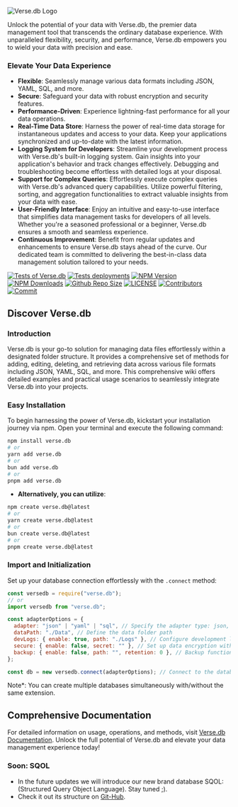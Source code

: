 ![Verse.db Logo](https://github.com/jedi-studio/verse.db/assets/100785809/269a554b-1157-4351-be16-f9c23c5ee1a2)

Unlock the potential of your data with Verse.db, the premier data management tool that transcends the ordinary database experience. With unparalleled flexibility, security, and performance, Verse.db empowers you to wield your data with precision and ease.

### Elevate Your Data Experience

- **Flexible**: Seamlessly manage various data formats including JSON, YAML, SQL, and more.
- **Secure**: Safeguard your data with robust encryption and security features.
- **Performance-Driven**: Experience lightning-fast performance for all your data operations.
- **Real-Time Data Store**: Harness the power of real-time data storage for instantaneous updates and access to your data. Keep your applications synchronized and up-to-date with the latest information.
- **Logging System for Developers**: Streamline your development process with Verse.db's built-in logging system. Gain insights into your application's behavior and track changes effectively. Debugging and troubleshooting become effortless with detailed logs at your disposal.
- **Support for Complex Queries**: Effortlessly execute complex queries with Verse.db's advanced query capabilities. Utilize powerful filtering, sorting, and aggregation functionalities to extract valuable insights from your data with ease.
- **User-Friendly Interface**: Enjoy an intuitive and easy-to-use interface that simplifies data management tasks for developers of all levels. Whether you're a seasoned professional or a beginner, Verse.db ensures a smooth and seamless experience.
- **Continuous Improvement**: Benefit from regular updates and enhancements to ensure Verse.db stays ahead of the curve. Our dedicated team is committed to delivering the best-in-class data management solution tailored to your needs.

[![Tests of Verse.db](https://github.com/jedi-studio/verse.db/actions/workflows/code-test.yml/badge.svg)](https://github.com/jedi-studio/verse.db/actions/workflows/code-test.yml)
[![Tests deployments](https://img.shields.io/github/deployments/jedi-studio/verse.db/Tests)](https://github.com/jedi-studio/verse.db/deployments/Tests)
[![NPM Version](https://img.shields.io/npm/v/verse.db.svg)](https://www.npmjs.com/package/verse.db)
[![NPM Downloads](https://img.shields.io/npm/dt/verse.db.svg)](https://www.npmjs.com/package/verse.db)
[![Github Repo Size](https://img.shields.io/github/repo-size/jedi-studio/verse.db.svg)](https://github.com/jedi-studio/verse.db)
[![LICENSE](https://img.shields.io/npm/l/verse.db.svg)](https://github.com/jedi-studio/verse.db/blob/master/LICENSE)
[![Contributors](https://img.shields.io/github/contributors/jedi-studio/verse.db.svg)](https://github.com/jedi-studio/verse.db/graphs/contributors)
[![Commit](https://img.shields.io/github/last-commit/jedi-studio/verse.db.svg)](https://github.com/jedi-studio/verse.db/commits/master)

## Discover Verse.db

### Introduction

Verse.db is your go-to solution for managing data files effortlessly within a designated folder structure. It provides a comprehensive set of methods for adding, editing, deleting, and retrieving data across various file formats including JSON, YAML, SQL, and more. This comprehensive wiki offers detailed examples and practical usage scenarios to seamlessly integrate Verse.db into your projects.

### Easy Installation

To begin harnessing the power of Verse.db, kickstart your installation journey via npm. Open your terminal and execute the following command:

```bash
npm install verse.db
# or
yarn add verse.db
# or
bun add verse.db
# or
pnpm add verse.db
```

- **Alternatively, you can utilize**:

```bash
npm create verse.db@latest
# or
yarn create verse.db@latest
# or
bun create verse.db@latest
# or
pnpm create verse.db@latest
```

### Import and Initialization

Set up your database connection effortlessly with the `.connect` method:

```javascript
const versedb = require("verse.db");
// or
import versedb from "verse.db";

const adapterOptions = {
  adapter: "json" | "yaml" | "sql", // Specify the adapter type: json, yaml, or sql
  dataPath: "./Data", // Define the data folder path
  devLogs: { enable: true, path: "./Logs" }, // Configure development logs path
  secure: { enable: false, secret: "" }, // Set up data encryption with your secret key
  backup: { enable: false, path: "", retention: 0 }, // Backup functionality under development
};

const db = new versedb.connect(adapterOptions); // Connect to the database
```

Note\*: You can create multiple databases simultaneously with/without the same extension.

## Comprehensive Documentation

For detailed information on usage, operations, and methods, visit [Verse.db Documentation](https://versedb.jedi-studio.com). Unlock the full potential of Verse.db and elevate your data management experience today!

### Soon: SQOL

- In the future updates we will introduce our new brand database SQOL: (Structured Query Object Language). Stay tuned ;).
- Check it out its structure on [Git-Hub](https://github.com/jedi-studio/).